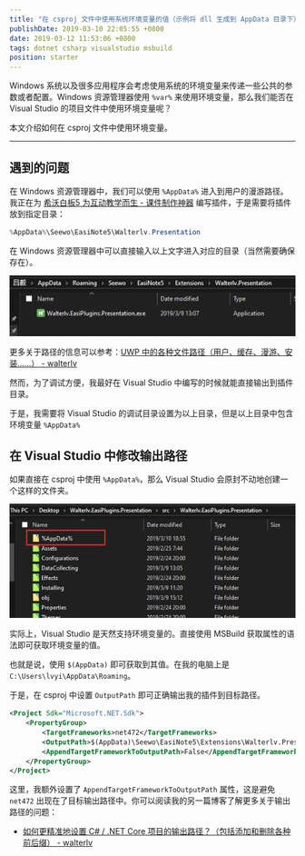```yaml
---
title: "在 csproj 文件中使用系统环境变量的值（示例将 dll 生成到 AppData 目录下）"
publishDate: 2019-03-10 22:05:55 +0800
date: 2019-03-12 11:53:06 +0800
tags: dotnet csharp visualstudio msbuild
position: starter
---
```


Windows 系统以及很多应用程序会考虑使用系统的环境变量来传递一些公共的参数或者配置。Windows 资源管理器使用 `%var%` 来使用环境变量，那么我们能否在 Visual Studio 的项目文件中使用环境变量呢？

本文介绍如何在 csproj 文件中使用环境变量。

---

<div id="toc"></div>

## 遇到的问题

在 Windows 资源管理器中，我们可以使用 `%AppData%` 进入到用户的漫游路径。我正在为 [希沃白板5 为互动教学而生 - 课件制作神器](http://easinote.seewo.com/) 编写插件，于是需要将插件放到指定目录：

```powershell
%AppData%\Seewo\EasiNote5\Walterlv.Presentation
```

在 Windows 资源管理器中可以直接输入以上文字进入对应的目录（当然需要确保存在）。

![插件目录](/static/posts/2019-03-10-18-51-38.png)

更多关于路径的信息可以参考：[UWP 中的各种文件路径（用户、缓存、漫游、安装……） - walterlv](/post/all-kinds-of-paths-in-uwp)

然而，为了调试方便，我最好在 Visual Studio 中编写的时候就能直接输出到插件目录。

于是，我需要将 Visual Studio 的调试目录设置为以上目录，但是以上目录中包含环境变量 `%AppData%`

## 在 Visual Studio 中修改输出路径

如果直接在 csproj 中使用 `%AppData%`，那么 Visual Studio 会原封不动地创建一个这样的文件夹。

![一个诡异的文件夹](/static/posts/2019-03-10-18-57-40.png)

实际上，Visual Studio 是天然支持环境变量的。直接使用 MSBuild 获取属性的语法即可获取环境变量的值。

也就是说，使用 `$(AppData)` 即可获取到其值。在我的电脑上是 `C:\Users\lvyi\AppData\Roaming`。

于是，在 csproj 中设置 `OutputPath` 即可正确输出我的插件到目标路径。

```xml
<Project Sdk="Microsoft.NET.Sdk">
    <PropertyGroup>
        <TargetFrameworks>net472</TargetFrameworks>
        <OutputPath>$(AppData)\Seewo\EasiNote5\Extensions\Walterlv.Presentation</OutputPath>
        <AppendTargetFrameworkToOutputPath>False</AppendTargetFrameworkToOutputPath>
    </PropertyGroup>
</Project>
```

这里，我额外设置了 `AppendTargetFrameworkToOutputPath` 属性，这是避免 `net472` 出现在了目标输出路径中。你可以阅读我的另一篇博客了解更多关于输出路径的问题：

- [如何更精准地设置 C# / .NET Core 项目的输出路径？（包括添加和删除各种前后缀） - walterlv](/post/the-properties-that-affetcs-project-output-path)
